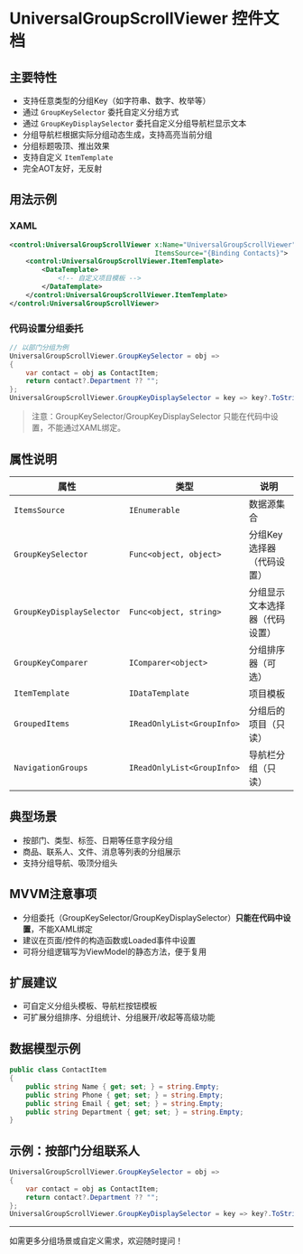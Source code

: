 # UniversalGroupScrollViewer 控件文档

## 主要特性
- 支持任意类型的分组Key（如字符串、数字、枚举等）
- 通过 `GroupKeySelector` 委托自定义分组方式
- 通过 `GroupKeyDisplaySelector` 委托自定义分组导航栏显示文本
- 分组导航栏根据实际分组动态生成，支持高亮当前分组
- 分组标题吸顶、推出效果
- 支持自定义 `ItemTemplate`
- 完全AOT友好，无反射

## 用法示例

### XAML
```xml
<control:UniversalGroupScrollViewer x:Name="UniversalGroupScrollViewer"
                                    ItemsSource="{Binding Contacts}">
    <control:UniversalGroupScrollViewer.ItemTemplate>
        <DataTemplate>
            <!-- 自定义项目模板 -->
        </DataTemplate>
    </control:UniversalGroupScrollViewer.ItemTemplate>
</control:UniversalGroupScrollViewer>
```

### 代码设置分组委托
```csharp
// 以部门分组为例
UniversalGroupScrollViewer.GroupKeySelector = obj =>
{
    var contact = obj as ContactItem;
    return contact?.Department ?? "";
};
UniversalGroupScrollViewer.GroupKeyDisplaySelector = key => key?.ToString() ?? "";
```
> 注意：GroupKeySelector/GroupKeyDisplaySelector 只能在代码中设置，不能通过XAML绑定。

## 属性说明
| 属性                        | 类型                         | 说明              |
|---------------------------|----------------------------|-----------------|
| `ItemsSource`             | `IEnumerable`              | 数据源集合           |
| `GroupKeySelector`        | `Func<object, object>`     | 分组Key选择器（代码设置）  |
| `GroupKeyDisplaySelector` | `Func<object, string>`     | 分组显示文本选择器（代码设置） |
| `GroupKeyComparer`        | `IComparer<object>`        | 分组排序器（可选）       |
| `ItemTemplate`            | `IDataTemplate`            | 项目模板            |
| `GroupedItems`            | `IReadOnlyList<GroupInfo>` | 分组后的项目（只读）      |
| `NavigationGroups`        | `IReadOnlyList<GroupInfo>` | 导航栏分组（只读）       |

## 典型场景
- 按部门、类型、标签、日期等任意字段分组
- 商品、联系人、文件、消息等列表的分组展示
- 支持分组导航、吸顶分组头

## MVVM注意事项
- 分组委托（GroupKeySelector/GroupKeyDisplaySelector）**只能在代码中设置**，不能XAML绑定
- 建议在页面/控件的构造函数或Loaded事件中设置
- 可将分组逻辑写为ViewModel的静态方法，便于复用

## 扩展建议
- 可自定义分组头模板、导航栏按钮模板
- 可扩展分组排序、分组统计、分组展开/收起等高级功能

## 数据模型示例
```csharp
public class ContactItem
{
    public string Name { get; set; } = string.Empty;
    public string Phone { get; set; } = string.Empty;
    public string Email { get; set; } = string.Empty;
    public string Department { get; set; } = string.Empty;
}
```

## 示例：按部门分组联系人
```csharp
UniversalGroupScrollViewer.GroupKeySelector = obj =>
{
    var contact = obj as ContactItem;
    return contact?.Department ?? "";
};
UniversalGroupScrollViewer.GroupKeyDisplaySelector = key => key?.ToString() ?? "";
```

---
如需更多分组场景或自定义需求，欢迎随时提问！ 